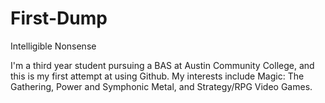 # First-Dump
Intelligible Nonsense

I'm a third year student pursuing a BAS at Austin Community College, and this is my first attempt at using Github.
My interests include Magic: The Gathering, Power and Symphonic Metal, and Strategy/RPG Video Games.

